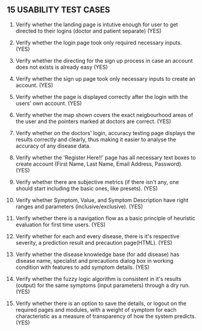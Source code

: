 ## 15 USABILITY TEST CASES

1. Verify whether the landing page is intutive enough for user to get directed to their logins (doctor and patient separate) (YES)

2. Verify whether the login page took only required necessary inputs. (YES)

3. Verify whether the directing for the sign up process in case an account does not exists is already easy (YES)

4. Verify whether the sign up page took only necessary inputs to create an account. (YES)

5. Verify whether the page is displayed correctly after the login with the users' own account. (YES)

6. Verify whether the map shown covers the exact neigbourhood areas of the user and the pointers marked at doctors are correct. (YES)

7. Verify whether on the doctors' login, accuracy testing page displays the results correctly and clearly, thus making it easier to analyse the accuracy of any disease data.

8. Verify whether the 'Register Here!!' page has all necessary text boxes to create account (First Name, Last Name, Email Address, Password). (YES)

9. Verify whether there are subjective metrics (if there isn't any, one should start including the basic ones, like presets). (YES)

10. Verify whether Symptom, Value, and Symptom Description have right ranges and parameters (inclusive/exclusive). (YES)

11. Verify whether there is a navigation flow as a basic principle of heuristic evaluation for first time users. (YES)

12. Verify whether for each and every disease, there is it's respective severity, a prediction result and precaution page(HTML). (YES)

13. Verify whether the disease knowledge base (for add disease) has disease name, specialist and precautions dialog box in working condition with features to add symptom details. (YES)

14. Verify whether the fuzzy logic algorithm is consistent in it's results (output) for the same symptoms (input parameters) through a dry run. (YES)

15. Verify whether there is an option to save the details, or logout on the required pages and modules, with a weight of symptom for each characteristic as a measure of transparency of how the system predicts. (YES)
